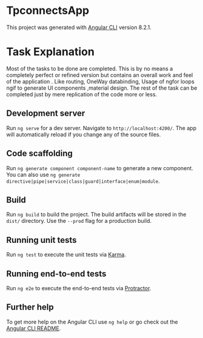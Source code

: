 # TpconnectsApp

This project was generated with [Angular CLI](https://github.com/angular/angular-cli) version 8.2.1.

# Task Explanation
Most of the tasks to be done are completed. This is by no means a completely perfect or refined version but contains an overall work and feel of the application . Like routing, OneWay databinding, Usage of ngfor loops ngif to generate UI components ,material design. The rest of the task can be completed just by mere replication of the code more or less. 

## Development server

Run `ng serve` for a dev server. Navigate to `http://localhost:4200/`. The app will automatically reload if you change any of the source files.

## Code scaffolding

Run `ng generate component component-name` to generate a new component. You can also use `ng generate directive|pipe|service|class|guard|interface|enum|module`.

## Build

Run `ng build` to build the project. The build artifacts will be stored in the `dist/` directory. Use the `--prod` flag for a production build.

## Running unit tests

Run `ng test` to execute the unit tests via [Karma](https://karma-runner.github.io).

## Running end-to-end tests

Run `ng e2e` to execute the end-to-end tests via [Protractor](http://www.protractortest.org/).

## Further help

To get more help on the Angular CLI use `ng help` or go check out the [Angular CLI README](https://github.com/angular/angular-cli/blob/master/README.md).
